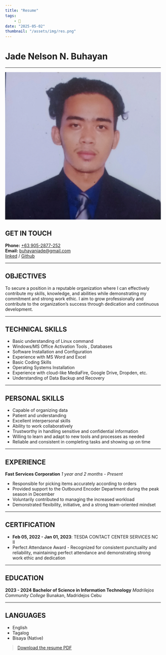 ```yaml
---
title: "Resume"
tags:
    - 📝
date: "2025-05-02"
thumbnail: "/assets/img/res.png"
---
```


# Jade Nelson N. Buhayan

---

![Jade Nelson N. Buhayan](/assets/img/profile.webp)

## GET IN TOUCH

**Phone:** [+63 905-2877-252](tel:09052877252)  
**Email:** [buhayanjade@gmail.com](mailto:buhayanjadenelsonn@gmail.com)  
 [linked](https://linkedin.com/in/poisk-ls) / [Github](https://github.com/poisk-ls)

---

## OBJECTIVES

To secure a position in a reputable organization where I can effectively contribute my skills, knowledge, and abilities while demonstrating my commitment and strong work ethic. I aim to grow professionally and contribute to the organization’s success through dedication and continuous development.

---

## TECHNICAL SKILLS

- Basic understanding of Linux command  
- Windows/MS Office Activation Tools , Databases  
- Software Installation and Configuration  
- Experience with MS Word and Excel  
- Basic Coding Skills  
- Operating Systems Installation  
- Experience with cloud-like MediaFire, Google Drive, Dropden, etc.  
- Understanding of Data Backup and Recovery  

---

## PERSONAL SKILLS

- Capable of organizing data
- Patient and understanding
- Excellent interpersonal skills
- Ability to work collaboratively
- Trustworthy in handling sensitive and confidential information  
- Willing to learn and adapt to new tools and processes as needed  
- Reliable and consistent in completing tasks and showing up on time  

---

## EXPERIENCE

**Fast Services Corporation**
*1 year and 2 months - Present*
- Responsible for picking items accurately according to orders  
- Provided support to the Outbound Encoder Department during the peak season in December  
- Voluntarily contributed to managing the increased workload  
- Demonstrated flexibility, initiative, and a strong team-oriented mindset  

---

## CERTIFICATION

- **Feb 05, 2022 - Jan 01, 2023**: TESDA CONTACT CENTER SERVICES NC II  
- Perfect Attendance Award - Recognized for consistent punctuality and reliability, maintaining perfect attendance and demonstrating strong work ethic and dedication  

---

## EDUCATION

**2023 - 2024**
**Bachelor of Science in Information Technology**
*Madrilejos Community College*
Bunakan, Madridejos Cebu

---

## LANGUAGES

- English 
- Tagalog
- Bisaya (Native)


> [Download the resume PDF](https://www.mediafire.com/file/mdiwc4e70ou28e3/resume-jade.pdf/file)
